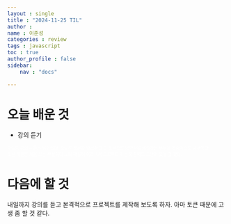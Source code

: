 ```yaml
---
layout : single
title : "2024-11-25 TIL"
author : 
name : 이준성
categories : review
tags : javascript
toc : true
author_profile : false
sidebar:
    nav : "docs"

---
```

# 오늘 배운 것

- 강의 듣기

<span style = "color:white; font-size:70%">오늘도 강의를 듣는 날이었다. 오늘은 토큰을 발급하고 그 토큰으로 보안성을 체크하는 부분을 집중적으로 공부했다.<br>
토큰 개념은 처음 보는 부분이다 보니 확실히 어려워서 프로젝트 하는 와중에도 고난이 있을 것 같다.
</span>









# 다음에 할 것
내일까지 강의를 듣고 본격적으로 프로젝트를 제작해 보도록 하자. 아마 토큰 때문에 고생 좀 할 것 같다.